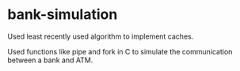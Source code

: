 # bank-simulation
Used least recently used algorithm to implement caches. 

Used functions like pipe and fork in C to simulate the communication between a bank and ATM.
